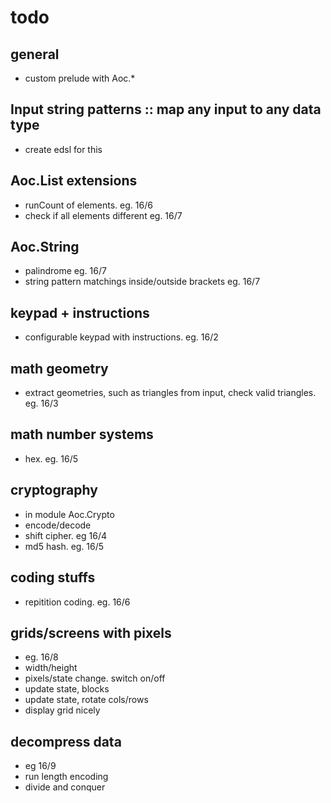# todo

## general
- custom prelude with Aoc.*

## Input string patterns :: map any input to any data type
- create edsl for this

## Aoc.List extensions
- runCount of elements. eg. 16/6
- check if all elements different eg. 16/7

## Aoc.String
- palindrome eg. 16/7
- string pattern matchings inside/outside brackets eg. 16/7

## keypad + instructions
- configurable keypad with instructions. eg. 16/2

## math geometry
- extract geometries, such as triangles from input, check valid triangles. eg. 16/3

## math number systems
- hex. eg. 16/5

## cryptography
- in module Aoc.Crypto
- encode/decode
- shift cipher. eg 16/4
- md5 hash. eg. 16/5

## coding stuffs
- repitition coding. eg. 16/6

## grids/screens with pixels
- eg. 16/8
- width/height
- pixels/state change. switch on/off
- update state, blocks
- update state, rotate cols/rows
- display grid nicely

## decompress data
- eg 16/9
- run length encoding
- divide and conquer